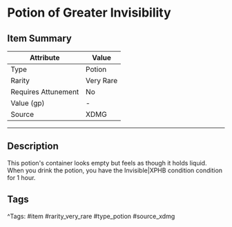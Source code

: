 # Potion of Greater Invisibility

## Item Summary

| Attribute            | Value                        |
|----------------------|------------------------------|
| Type                 | Potion |
| Rarity               | Very Rare             |
| Requires Attunement  | No                |
| Value (gp)           | -    |
| Source               | XDMG |

---

## Description

This potion's container looks empty but feels as though it holds liquid. When you drink the potion, you have the Invisible|XPHB condition condition for 1 hour.

## Tags

^Tags: #item #rarity_very_rare #type_potion #source_xdmg